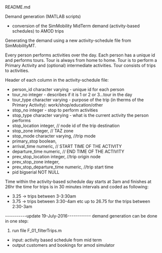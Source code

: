 README.md

Demand generation (MATLAB scripts)
- conversion of the SimMobility MidTerm demand (activity-based schedules) to AMOD trips 

Generating the demand using a new activity-schedule file from SimMobilityMT.

Every person performs activities over the day. Each person has a unique id and performs tours. Tour is always from home to home. Tour is to perform a Primary Activity and (optional) intermediate activities. Tour consists of trips to activities.

Header of each column in the activity-schedule file:

-   person_id character varying - unique id for each person
-   tour_no integer - describes if it is 1 or 2 or 3…tour in the day
-   tour_type character varying - purpose of the trip (in therms of the Primary Activity): work/shop/education/other
-   stop_no integer - stop to perform activities
-   stop_type character varying - what is the current activity the person performs
-   stop_location integer, // node id of the trip destination
-   stop_zone integer, // TAZ zone
-   stop_mode character varying, //trip mode
-   primary_stop boolean,
-   arrival_time numeric, // START TIME OF THE ACTIVITY
-   departure_time numeric, // END TIME OF THE ACTIVITY
-   prev_stop_location integer, //trip origin node
-   prev_stop_zone integer,
-   prev_stop_departure_time numeric, //trip start time
-   pid bigserial NOT NULL

Time within the activity-based schedule
day starts at 3am and finishes at 26hr
the time for trips is in 30 minutes intervals and coded as following:
- 3.25 -> trips between 3-3:30am
- 3.75 -> trips between 3:30-4am etc up to 26.75 for the trips between 2:30-3am

-----------update 19-July-2016------------
demand generation can be done in one step:
1. run file F_01_filterTrips.m
- input: activity based schedule from mid term
- output customers and bookings for amod simulator
